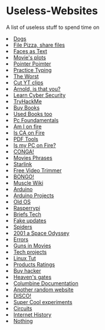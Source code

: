 # Useless-Websites


A list of useless stuff to spend time on 

<li> <a href="https://www.omfgdogs.com/" target="_blank"> Dogs</a> </li>



<li> <a href="https://file.pizza/" target="_blank">File Pizza, share files </a> </li>

<li> <a href="https://textfac.es/" target="_blank"> Faces as Text</a> </li>

<li> <a href="https://skempin.github.io/reactjs-tmdb-app/" target="_blank"> Movie's plots</a> </li>

<li> <a href="https://pointerpointer.com/" target="_blank">Pointer Poimter </a> </li>

<li> <a href="https://www.typelit.io/" target="_blank">Practice Typing </a> </li>

<li> <a href="https://www.theworldsworstwebsiteever.com/" target="_blank"> The Worst</a> </li>

<li> <a href="https://ytcutter.net/" target="_blank">Cut YT clips </a> </li>

<li> <a href="http://111111111111111111111111111111111111111111111111111111111111.com/" target="_blank">Arnold, is that you? </a> </li>

<li> <a href="https://pwn.college/" target="_blank"> Learn Cyber Security</a> </li>

<li> <a href="https://pwn.college/" target="_blank"> TryHackMe</a> </li>

<li> <a href="https://www.betterworldbooks.com/" target="_blank"> Buy Books</a> </li>

<li> <a href="https://www.thriftbooks.com/" target="_blank">Used Books too </a> </li>

<li> <a href="https://gamehacking.academy/lesson/1/1" target="_blank"> Pc Foundamentals</a> </li>

<li> <a href="https://www.ismycomputeronfire.com/" target="_blank">Am I on fire </a> </li>

<li> <a href="http://iscaliforniaonfire.com/" target="_blank">Is CA on Fire </a> </li>

<li> <a href="https://tinywow.com/" target="_blank">PDF Tools </a> </li>

<li> <a href="http://ismycomputeron.com/" target="_blank"> Is my PC on Fire?</a> </li>

<li> <a href="https://matias.ma/nsfw/" target="_blank">CONGA! </a> </li>

<li> <a href="https://www.playphrase.me/" target="_blank"> Movies Phrases</a>   </li>

<li> <a href="https://starlink.sx/" target="_blank"> Starlink </a> </li>

<li> <a href="https://online-video-cutter.com/" target="_blank">Free Video Trimmer </a> </li>


<li> <a href="https://bongo.cat/" target="_blank"> BONGO!</a> </li>

<li> <a href="https://musclewiki.com/" target="_blank">Muscle Wiki</a> </li>

<li> <a href="https://www.arduino.cc/" target="_blank"> Arduino</a> </li>

<li> <a href="https://create.arduino.cc/projecthub" target="_blank"> Arduino Projects</a> </li>

<li> <a href="https://winworldpc.com/library/operating-systems" target="_blank"> Old OS</a> </li>

<li> <a href="https://www.raspberrypi.org/" target="_blank">Rasperrypi</a> </li>

<li> <a href="https://briefs.video/?ref=cloudhiker.net" target="_blank"> Briefs Tech</a> </li>

<li> <a href="https://fakeupdate.net/?ref=cloudhiker.net" target="_blank"> Fake updates</a> </li>


<li> <a href="http://oos.moxiecode.com/js_webgl/spiders_2_hammertime/?ref=cloudhiker.net" target="_blank"> Spiders</a> </li>


<li> <a href="https://www.kubrick2001.com/en/1/index.html" target="_blank"> 2001 a Space Odyssey </a> </li>

<li> <a href="https://sketchywebsite.net/?ref=cloudhiker.net" target="_blank"> Errors</a> </li>

<li> <a href="http://www.imfdb.org/wiki/Main_Page" target="_blank">Guns in Movies </a> </li>

<li> <a href="https://www.hackster.io/" target="_blank"> Tech projects</a> </li>

<li> <a href="https://www.howtoforge.com/" target="_blank"> Linux Tut</a> </li>

<li> <a href="https://www.rtings.com/" target="_blank"> Products Ratings</a> </li>

<li> <a href="https://o.mg.lol/" target="_blank">Buy hacker </a> </li>

<li> <a href="https://www.heavensgate.com/" target="_blank">Heaven's gates </a> </li>

<li> <a href="https://acolumbinesite.com/" target="_blank">Columbine Documentation </a> </li>

<li> <a href="https://haxrelm.neocities.org/?ref=cloudhiker.net" target="_blank"> Another random website</a> </li>

<li> <a href="https://cursordisco.ytmnd.com/?ref=cloudhiker.net" target="_blank"> DISCO!</a> </li>

<li> <a href="https://lab.nationalmedals.org/?ref=cloudhiker.net#" target="_blank"> Super Cool experiments</a> </li>

<li> <a href="http://www.falstad.com/circuit/?ref=cloudhiker.net" target="_blank">Circuits</a> </li>

<li> <a href="https://www.opte.org/the-internet" target="_blank">Internet History </a> </li>

<li> <a href="https://thisbuttondoesnothing.com/?ref=cloudhiker.net" target="_blank"> Nothing</a> </li>


